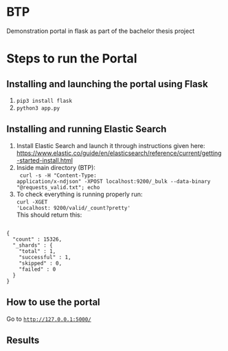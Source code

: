 # BTP
Demonstration portal in flask as part of the bachelor thesis project 


# Steps to run the Portal

## Installing and launching the portal using Flask
1. <code>pip3 install flask</code>
2. <code>python3 app.py</code>

## Installing and running Elastic Search
1. Install Elastic Search and launch it through instructions given here: 
https://www.elastic.co/guide/en/elasticsearch/reference/current/getting-started-install.html
2. Inside main directory (BTP): </br>
<code>  curl -s -H "Content-Type: application/x-ndjson" -XPOST localhost:9200/_bulk --data-binary "@requests_valid.txt"; echo </code>
3. To check everything is running properly run: </br>
<code>curl -XGET 'Localhost: 9200/valid/_count?pretty'</code> </br>
This should return this: </br>
<code>
{
  "count" : 15326,
  "_shards" : {
    "total" : 1,
    "successful" : 1,
    "skipped" : 0,
    "failed" : 0
  }
}
</code>

## How to use the portal
Go to <code>http://127.0.0.1:5000/</code>

## Results

